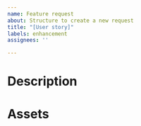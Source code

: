 ```yaml
---
name: Feature request
about: Structure to create a new request
title: "[User story]"
labels: enhancement
assignees: ''

---
```


# Description
<!-- Provide a clear description about your request using the structure Who ? What ? Why ? -->

# Assets
<!-- Provide any resources that would help us. Ex. screenshots, gifs, aso... -->
